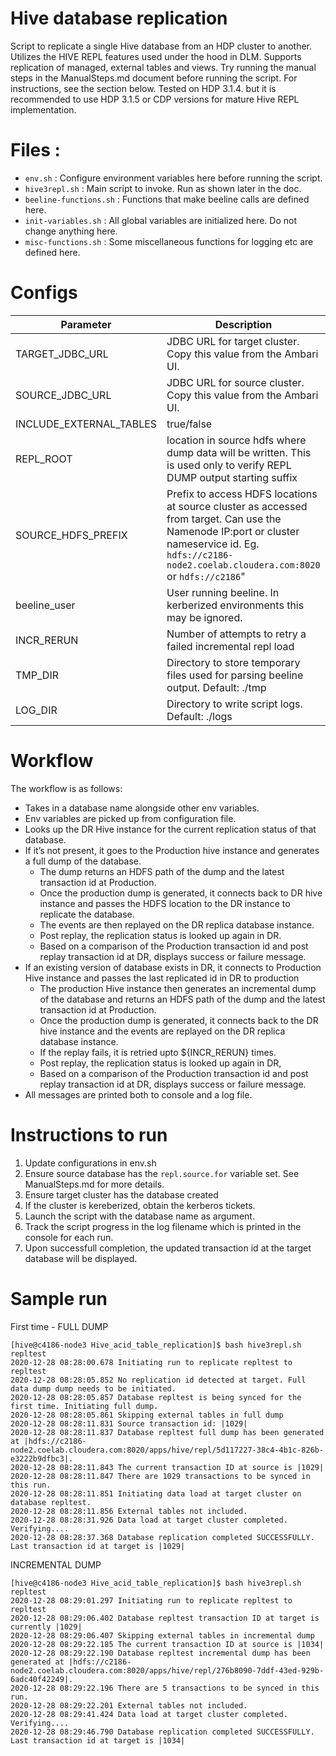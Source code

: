 # Hive database replication

Script to replicate a single Hive database from an HDP cluster to another. 
Utilizes the HIVE REPL features used under the hood in DLM. Supports replication of managed, external tables and views.
Try running the manual steps in the ManualSteps.md document before running the script. For instructions, see the section below.
Tested on HDP 3.1.4. but it is recommended to use HDP 3.1.5 or CDP versions for mature Hive REPL implementation.

# Files :
* `env.sh` : Configure environment variables here before running the script.
* `hive3repl.sh` : Main script to invoke. Run as shown later in the doc.
* `beeline-functions.sh` : Functions that make beeline calls are defined here.
* `init-variables.sh` : All global variables are initialized here. Do not change anything here.
* `misc-functions.sh` : Some miscellaneous functions for logging etc are defined here.

# Configs
| Parameter | Description |
| ----------- | ----------- |
| TARGET_JDBC_URL      | JDBC URL for target cluster. Copy this value from the Ambari UI.       |
| SOURCE_JDBC_URL   |  JDBC URL for source cluster. Copy this value from the Ambari UI.        |
|INCLUDE_EXTERNAL_TABLES|true/false|
|REPL_ROOT|location in source hdfs where dump data will be written. This is used only to verify REPL DUMP output starting suffix |
|SOURCE_HDFS_PREFIX|Prefix to access HDFS locations at source cluster as accessed from target. Can use the Namenode IP:port or cluster nameservice id. Eg. `hdfs://c2186-node2.coelab.cloudera.com:8020` or `hdfs://c2186`"|
|beeline_user|User running beeline. In kerberized environments this may be ignored.|
|INCR_RERUN|Number of attempts to retry a failed incremental repl load|
|TMP_DIR| Directory to store temporary files used for parsing beeline output. Default: ./tmp|
|LOG_DIR| Directory to write script logs.  Default: ./logs|

# Workflow
The workflow is as follows:

* Takes in a database name alongside other env variables. 
* Env variables are picked up from configuration file. 
* Looks up the DR Hive instance for the current replication status of that database.
* If it’s not present, it goes to the Production hive instance and generates a full dump of the database. 
    * The dump returns an HDFS path of the dump and the latest transaction id at Production.
    * Once the production dump is generated, it connects back to DR hive instance and passes the HDFS location to the DR instance to replicate the database.
    * The events are then replayed on the DR replica database instance.
    * Post replay, the replication status is looked up again in DR.
    * Based on a comparison of the Production transaction id and post replay transaction id at DR, displays success or failure message.
* If an existing version of database exists in DR, it connects to Production Hive instance and passes the last replicated id in DR to production 
    * The production Hive instance then generates an incremental dump of the database and returns an HDFS path of the dump and the latest transaction id at Production.
    * Once the production dump is generated, it connects back to the DR hive instance and the events are replayed on the DR replica database instance.
    * If the replay fails, it is retried upto ${INCR_RERUN} times.
    * Post replay, the replication status is looked up again in DR, 
    * Based on a comparison of the Production transaction id and post replay transaction id at DR, displays success or failure message.
* All messages are printed both to console and a log file.

# Instructions to run 

1. Update configurations in env.sh
2. Ensure source database has the `repl.source.for` variable set. See ManualSteps.md for more details.
3. Ensure target cluster has the database created
4. If the cluster is kereberized, obtain the kerberos tickets.
5. Launch the script with the database name as argument. 
6. Track the script progress in the log filename which is printed in the console for each run.
7. Upon successfull completion, the updated transaction id at the target database will be displayed.

# Sample run 

First time - 
FULL DUMP 
```
[hive@c4186-node3 Hive_acid_table_replication]$ bash hive3repl.sh repltest 
2020-12-28 08:28:00.678 Initiating run to replicate repltest to repltest
2020-12-28 08:28:05.852 No replication id detected at target. Full data dump dump needs to be initiated.
2020-12-28 08:28:05.857 Database repltest is being synced for the first time. Initiating full dump.
2020-12-28 08:28:05.861 Skipping external tables in full dump
2020-12-28 08:28:11.831 Source transaction id: |1029|
2020-12-28 08:28:11.837 Database repltest full dump has been generated at |hdfs://c2186-node2.coelab.cloudera.com:8020/apps/hive/repl/5d117227-38c4-4b1c-826b-e3222b9dfbc3|.
2020-12-28 08:28:11.843 The current transaction ID at source is |1029|
2020-12-28 08:28:11.847 There are 1029 transactions to be synced in this run.
2020-12-28 08:28:11.851 Initiating data load at target cluster on database repltest.
2020-12-28 08:28:11.856 External tables not included.
2020-12-28 08:28:31.926 Data load at target cluster completed. Verifying....
2020-12-28 08:28:37.368 Database replication completed SUCCESSFULLY. Last transaction id at target is |1029|
```
INCREMENTAL DUMP 
```
[hive@c4186-node3 Hive_acid_table_replication]$ bash hive3repl.sh repltest 
2020-12-28 08:29:01.297 Initiating run to replicate repltest to repltest
2020-12-28 08:29:06.402 Database repltest transaction ID at target is currently |1029|
2020-12-28 08:29:06.407 Skipping external tables in incremental dump
2020-12-28 08:29:22.185 The current transaction ID at source is |1034|
2020-12-28 08:29:22.190 Database repltest incremental dump has been generated at |hdfs://c2186-node2.coelab.cloudera.com:8020/apps/hive/repl/276b8090-7ddf-43ed-929b-6adc40f42249|.
2020-12-28 08:29:22.196 There are 5 transactions to be synced in this run.
2020-12-28 08:29:22.201 External tables not included.
2020-12-28 08:29:41.424 Data load at target cluster completed. Verifying....
2020-12-28 08:29:46.790 Database replication completed SUCCESSFULLY. Last transaction id at target is |1034|
```
